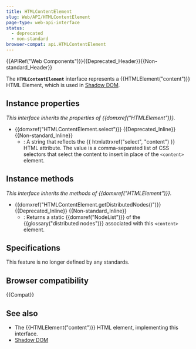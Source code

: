 ```yaml
---
title: HTMLContentElement
slug: Web/API/HTMLContentElement
page-type: web-api-interface
status:
  - deprecated
  - non-standard
browser-compat: api.HTMLContentElement
---
```


{{APIRef("Web Components")}}{{Deprecated_Header}}{{Non-standard_Header}}

The **`HTMLContentElement`** interface represents a {{HTMLElement("content")}} HTML Element, which is used in [Shadow DOM](/en-US/docs/Web/Web_Components/Using_shadow_DOM).

## Instance properties

_This interface inherits the properties of {{domxref("HTMLElement")}}._

- {{domxref("HTMLContentElement.select")}} {{Deprecated_Inline}} {{Non-standard_Inline}}
  - : A string that reflects the {{ htmlattrxref("select", "content") }} HTML attribute. The value is a comma-separated list of CSS selectors that select the content to insert in place of the `<content>` element.

## Instance methods

_This interface inherits the methods of {{domxref("HTMLElement")}}._

- {{domxref("HTMLContentElement.getDistributedNodes()")}} {{Deprecated_Inline}} {{Non-standard_Inline}}
  - : Returns a static {{domxref("NodeList")}} of the {{glossary("distributed nodes")}} associated with this `<content>` element.

## Specifications

This feature is no longer defined by any standards.

## Browser compatibility

{{Compat}}

## See also

- The {{HTMLElement("content")}} HTML element, implementing this interface.
- [Shadow DOM](/en-US/docs/Web/Web_Components/Using_shadow_DOM)
